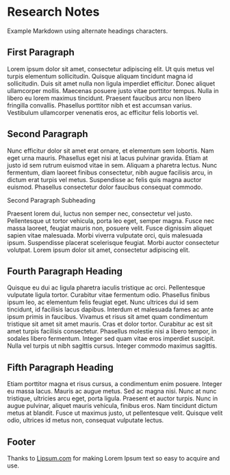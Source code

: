 Research Notes
=

Example Markdown using alternate headings characters.

First Paragraph
-

Lorem ipsum dolor sit amet, consectetur adipiscing elit. Ut quis metus vel turpis elementum sollicitudin. Quisque aliquam tincidunt magna id sollicitudin. Duis sit amet nulla non ligula imperdiet efficitur. Donec aliquet ullamcorper mollis. Maecenas posuere justo vitae porttitor tempus. Nulla in libero eu lorem maximus tincidunt. Praesent faucibus arcu non libero fringilla convallis. Phasellus porttitor nibh et est accumsan varius. Vestibulum ullamcorper venenatis eros, ac efficitur felis lobortis vel.

Second Paragraph
-

Nunc efficitur dolor sit amet erat ornare, et elementum sem lobortis. Nam eget urna mauris. Phasellus eget nisi at lacus pulvinar gravida. Etiam at justo id sem rutrum euismod vitae in sem. Aliquam a pharetra lectus. Nunc fermentum, diam laoreet finibus consectetur, nibh augue facilisis arcu, in dictum erat turpis vel metus. Suspendisse ac felis quis magna auctor euismod. Phasellus consectetur dolor faucibus consequat commodo.

Second Paragraph Subheading

Praesent lorem dui, luctus non semper nec, consectetur vel justo. Pellentesque ut tortor vehicula, porta leo eget, semper magna. Fusce nec massa laoreet, feugiat mauris non, posuere velit. Fusce dignissim aliquet sapien vitae malesuada. Morbi viverra vulputate orci, quis malesuada ipsum. Suspendisse placerat scelerisque feugiat. Morbi auctor consectetur volutpat. Lorem ipsum dolor sit amet, consectetur adipiscing elit.

Fourth Paragraph Heading
-

Quisque eu dui ac ligula pharetra iaculis tristique ac orci. Pellentesque vulputate ligula tortor. Curabitur vitae fermentum odio. Phasellus finibus ipsum leo, ac elementum felis feugiat eget. Nunc ultrices dui id sem tincidunt, id facilisis lacus dapibus. Interdum et malesuada fames ac ante ipsum primis in faucibus. Vivamus et risus sit amet quam condimentum tristique sit amet sit amet mauris. Cras et dolor tortor. Curabitur ac est sit amet turpis facilisis consectetur. Phasellus molestie nisi a libero tempor, in sodales libero fermentum. Integer sed quam vitae eros imperdiet suscipit. Nulla vel turpis ut nibh sagittis cursus. Integer commodo maximus sagittis.

Fifth Paragraph Heading
-

Etiam porttitor magna et risus cursus, a condimentum enim posuere. Integer eu massa lacus. Mauris ac augue metus. Sed ac magna nisi. Nunc at nunc tristique, ultricies arcu eget, porta ligula. Praesent et auctor turpis. Nunc in augue pulvinar, aliquet mauris vehicula, finibus eros. Nam tincidunt dictum metus at blandit. Fusce ut maximus justo, ut pellentesque velit. Quisque velit odio, ultrices id metus non, consequat vulputate lectus.

Footer
-

Thanks to [Lipsum.com](Lipsum.com) for making Lorem Ipsum text so easy to acquire and use.
